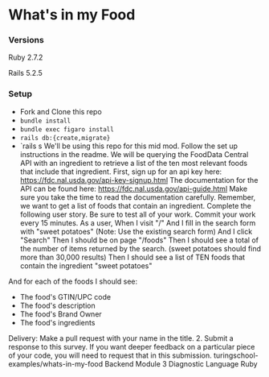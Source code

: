 # What's in my Food

### Versions

Ruby 2.7.2

Rails 5.2.5

### Setup

- Fork and Clone this repo
- `bundle install`
- `bundle exec figaro install`
- `rails db:{create,migrate}`
- `rails s
We'll be using this repo for this mid mod. Follow the set up instructions in the readme.
We will be querying the FoodData Central API with an ingredient to retrieve a list of the ten most relevant foods that include that ingredient.
First, sign up for an api key here: https://fdc.nal.usda.gov/api-key-signup.html
The documentation for the API can be found here: https://fdc.nal.usda.gov/api-guide.html
Make sure you take the time to read the documentation carefully. Remember, we want to get a list of foods that contain an ingredient.
Complete the following user story. Be sure to test all of your work. Commit your work every 15 minutes.
As a user,
When I visit "/"
And I fill in the search form with "sweet potatoes"
(Note: Use the existing search form)
And I click "Search"
Then I should be on page "/foods"
Then I should see a total of the number of items returned by the search.
(sweet potatoes should find more than 30,000 results)
Then I should see a list of TEN foods that contain the ingredient "sweet potatoes"

And for each of the foods I should see:
- The food's GTIN/UPC code
- The food's description
- The food's Brand Owner
- The food's ingredients

Delivery:
Make a pull request with your name in the title.
 2. Submit a response to this survey.  If you want deeper feedback on a particular piece of your code, you will need to request that in this submission.
turingschool-examples/whats-in-my-food
Backend Module 3 Diagnostic
Language
Ruby
